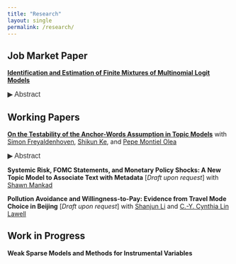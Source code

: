 ```yaml
---
title: "Research"
layout: single
permalink: /research/
---
```


## Job Market Paper

**[Identification and Estimation of Finite Mixtures of Multinomial Logit Models](https://dingyili93.github.io/files/Pure_products_for_consideration_set__write_up.pdf)** 

<button class="abstract-button" onclick="toggleAbstract('abstractContent1', this)">▶ Abstract</button>
<div id="abstractContent1" class="abstract-content" style="display: none;">
Finite mixtures of multinomial logit models can be used to capture consumer choice heterogeneity across multiple markets when only aggregate consumer choices per market are available. A motivating example is a nested logit where the composition of each mixture component (each nest of alternatives) is unknown a priori. We show that in order to identify these models, it suffices to require that each mixture component includes at least two component-exclusive alternatives. We refer to our assumption as the pure-alternatives condition, and we argue it is a natural extension of the anchor-word assumption used commonly in nonnegative matrix factorization problems in machine learning. Our identification result enables a consistent two-step estimator as the number of consumers, markets, and alternatives grow large. Applying this framework to the U.S. vehicle market, we find that consumer heterogeneity does not yield substitution patterns between electric and internal combustion engine vehicles, suggesting consumer segments are distinctly aligned with specific vehicle types without crossover substitution.
</div>

## Working Papers

**[On the Testability of the Anchor-Words Assumption in Topic Models](https://dingyili93.github.io/files/Testing_for_Anchor_Words.pdf)** 
with [Simon Freyaldenhoven](https://simonfreyaldenhoven.github.io/), [Shikun Ke](https://sites.google.com/site/fannan2316/), and [Pepe Montiel Olea](https://www.sagarsxn.com/) 

<button class="abstract-button" onclick="toggleAbstract('abstractContent2', this)">▶ Abstract</button>
<div id="abstractContent2" class="abstract-content" style="display: none;">
Topic models are a simple and popular tool for the statistical analysis of textual data. Their identification and estimation is typically enabled by assuming the existence of \emph{anchor words}; that is, words that are exclusive to specific topics. In this paper we show that the existence of anchor words is statistically testable: There exists a hypothesis test with correct size that has nontrivial power. This means that the anchor-words assumption cannot be viewed simply as a convenient normalization. Central to our results is a simple characterization of when a column-stochastic matrix with known nonnegative rank admits a \emph{separable} factorization. We test for the existence of anchor words in two different data sets derived from monetary policy discussions in the Federal Reserve  and reject the null hypothesis that anchor words exist in one of them.
</div>

**Systemic Risk, FOMC Statements, and Monetary Policy Shocks: A New Topic Model to Associate Text with Metadata** \[_Draft upon request_\]
with [Shawn Mankad](https://mankad-research.github.io/) 

**Pollution Avoidance and Willingness-to-Pay: Evidence from Travel Mode Choice in Beijing** \[_Draft upon request_\]
with [Shanjun Li](https://shanjunli6.github.io/) and [C.-Y. Cynthia Lin Lawell](https://clinlawell.dyson.cornell.edu/)

## Work in Progress

**Weak Sparse Models and Methods for Instrumental Variables** 

<script>
    function toggleAbstract(abstractId, button) {
        var abstractContent = document.getElementById(abstractId);
        var button = document.querySelector(".abstract-button");
        if (abstractContent.style.display === "none" || abstractContent.style.display === "") {
            abstractContent.style.display = "block";
            button.innerHTML = "▼ Abstract";
        } else {
            abstractContent.style.display = "none";
            button.innerHTML = "▶ Abstract";
        }
    }
</script>

<style>
    .abstract-button {
        background: none;
        border: none;
        color: #333; /* Adjust the color to match your text */
        cursor: pointer;
        font-size: 1rem;
        padding: 0;
        text-align: left;
        display: inline;
    }

    .abstract-button:hover {
        text-decoration: underline; /* Optional: add underline on hover */
    }
    
    .abstract-content {
        display: none;
        margin-bottom: 1.5rem; /* Ensure space after abstract content */
        font-size: 1rem; 
        text-align: justify; /* Justify text alignment */ 
    }
</style>
